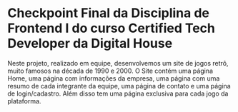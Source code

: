# Checkpoint Final da Disciplina de Frontend I do curso Certified Tech Developer da Digital House

Neste projeto, realizado em equipe, desenvolvemos um site de jogos retrô, muito famosos na década de 1990 e 2000. 
O Site contém uma página Home, uma página com informações da empresa, uma página com uma resumo de cada integrante da equipe, uma página de contato e uma página de login/cadastro. Além disso tem uma página exclusiva para cada jogo da plataforma.

